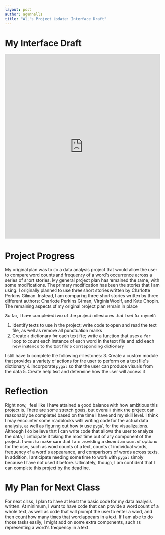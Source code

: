 ```yaml
---
layout: post
author: agunnells
title: "Ali's Project Update: Interface Draft"
---
```


# My Interface Draft
<iframe src="https://trinket.io/embed/python3/e0417a099d" width="100%" height="600" frameborder="0" marginwidth="0" marginheight="0" allowfullscreen></iframe>

# Project Progress

My original plan was to do a data analysis project that would allow the user to compare word counts and frequency of a word's occurrence across a series of short stories. My general project plan has remained the same, with some modifications. The primary modification has been the stories that I am using. I originally planned to use three short stories written by Charlotte Perkins Gilman. Instead, I am comparing three short stories written by three different authors: Charlotte Perkins Gilman, Virginia Woolf, and Kate Chopin. The remaining aspects of my original project plan remain in place.

So far, I have completed two of the project milestones that I set for myself:
1. Identify texts to use in the project; write code to open and read the text file, as well as remove all punctuation marks
2. Create a dictionary for each text file; write a function that uses a `for` loop to count each instance of each word in the text file and add each new instance to the text file's corresponding dictionary

I still have to complete the following milestones:
3. Create a custom module that provides a variety of actions for the user to perform on a text file's dictionary
4. Incorporate `pygal` so that the user can produce visuals from the data
5. Create help text and determine how the user will access it

# Reflection

Right now, I feel like I have attained a good balance with how ambitious this project is. There are some stretch goals, but overall I think the project can reasonably be completed based on the time I have and my skill level. I think I may encounter some roadblocks with writing code for the actual data analysis, as well as figuring out how to use `pygal` for the visualizations. Although I do believe that I can write code that allows the user to analyze the data, I anticipate it taking the most time out of any component of the project. I want to make sure that I am providing a decent amount of options for the user, such as word counts of a text, counts of individual words, frequency of a word's appearance, and comparisons of words across texts. In addition, I anticipate needing some time to work with `pygal` simply because I have not used it before. Ultimately, though, I am confident that I can complete this project by the deadline. 

# My Plan for Next Class

For next class, I plan to have at least the basic code for my data analysis written. At minimum, I want to have code that can provide a word count of a whole text, as well as code that will prompt the user to enter a word, and then count how many times that word appears in a text. If I am able to do those tasks easily, I might add on some extra components, such as representing a word's frequency in a text. 
